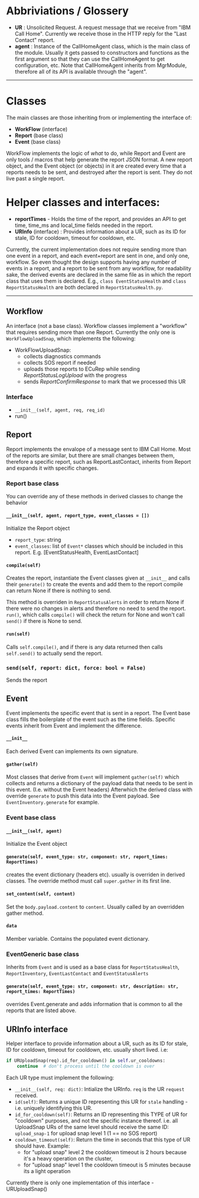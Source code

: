 
# Abbriviations / Glossery

- **UR** : Unsolicited Request. A request message that we receive from "IBM Call
  Home". Currently we receive those in the HTTP reply for the "Last Contact"
report.
- **agent** : Instance of the CallHomeAgent class, which is the main class of the
  module. Usually it gets passed to constructors and functions as the first
argument so that they can use the CallHomeAgent to get configuration, etc. Note
that CallHomeAgent inherits from MgrModule, therefore all of its API is
available through the "agent".

---

# Classes

The main classes are those inheriting from or implementing the interface of:

- **WorkFlow** (interface)
- **Report** (base class)
- **Event** (base class)

WorkFlow implements the logic of _what_ to do, while Report and Event are only tools / macros that help generate the report JSON format.
A new report object, and the Event object (or objects) in it are created every time that a reports needs to be sent, and destroyed after the report is sent.
They do not live past a single report.

# Helper classes and interfaces:

- **reportTimes** - Holds the time of the report, and provides an API to get time, time_ms and local_time fields needed in the report.
- **URInfo** (interface) : Provides information about a UR, such as its ID for stale, ID for cooldown, timeout for cooldown, etc.

Currently, the current implementation does not require sending more than one
event in a report, and each event+report are sent in one, and only one,
workflow. So even thought the design supports having any number of events in a
report, and a report to be sent from any workflow, for readability sake, the
derived events are declared in the same file as in which the report class that uses them is declared.
E.g., `class EventStatusHealth` and `class ReportStatusHealth` are both declared in `ReportStatusHealth.py`.

---

## Workflow

An interface (not a base class).
Workflow classes implement a "workflow" that requires sending more than one Report.
Currently the only one is `WorkFlowUploadSnap`, which implements the following:

- WorkFlowUploadSnap:
  - collects diagnostics commands
  - collects SOS report if needed
  - uploads those reports to ECuRep while sending *ReportStatusLogUpload* with the progress
  - sends *ReportConfirmResponse* to mark that we processed this UR

### Interface

- `__init__(self, agent, req, req_id)`
- run()

## Report

Report implements the envalope of a message sent to IBM Call Home. Most of the reports are similar, but there are small changes
between them, therefore a specific report, such as ReportLastContact, inherits from Report and expands it with specific changes.

### Report base class

You can override any of these methods in derived classes to change the behavior

#### `__init__(self, agent, report_type, event_classes = [])`
Initialize the Report object

- `report_type`: string
- `event_classes`: list of `Event*` classes which should be included in this report. E.g. [EventStatusHealth, EventLastContact]

#### `compile(self)`
Creates the report, instantiate the Event classes given at `__init__` and calls their `generate()` to create the events and add them to the report
compile can return None if there is nothing to send.

This method is overriden in `ReportStatusAlerts` in order to return None if
there were no changes in alerts and therefore no need to send the report.
`run()`, which calls `compile()` will check the return for None and won't call
`send()` if there is None to send.

#### `run(self)`
Calls `self.compile()`, and if there is any data returned then calls `self.send()` to actually send the report.

### `send(self, report: dict, force: bool = False)`
Sends the report

## Event

Event implements the specific event that is sent in a report. The Event base class fills the boilerplate of the event such as the time fields.
Specific events inherit from Event and implement the difference.

#### `__init__`
Each derived Event can implements its own signature.

#### `gather(self)`
Most classes that derive from `Event` will implement `gather(self)` which collects and returns a dictionary of the payload data that needs to be sent in this event. (I.e. without the Event headers)
Afterwhich the derived class with override `generate` to push this data into the Event payload. See `EventInventory.generate` for example.

### Event base class

#### `__init__(self, agent)`
Initialize the Event object

#### `generate(self, event_type: str, component: str, report_times: ReportTimes)`
creates the event dictionary (headers etc).
usually is overriden in derived classes. The override method must call `super.gather` in its first line.

#### `set_content(self, content)`
Set the `body.payload.content` to `content`.
Usually called by an overridden gather method.

#### `data`
Member variable. Contains the populated event dictionary.

### EventGeneric base class
Inherits from `Event` and is used as a base class for `ReportStatusHealth`, `ReportInventory`, `EventLastContact` and `EventStatusAlerts`

#### `generate(self, event_type: str, component: str, description: str, report_times: ReportTimes)`
overrides Event.generate and adds information that is common to all the reports that are listed above.


## URInfo interface
Helper interface to provide information about a UR, such as its ID for stale, ID for cooldown, timeout for cooldown, etc.
usually short lived. i.e:
```python
if URUploadSnap(req).id_for_cooldown() in self.ur_cooldowns:
    continue  # don't process until the cooldown is over
```

Each UR type must implement the following:

- `__init__(self, req: dict)`: Intialize the URInfo. `req` is the UR `request` received.
- `id(self)`: Returns a unique ID representing this UR for `stale` handling - i.e. uniquely identifying this UR.
- `id_for_cooldown(self)`: Returns an ID representing this TYPE of UR for
  "cooldown" purposes, and not the specific instance thereof.  i.e. all
  UploadSnap URs of the same level should receive the same ID: `upload_snap-1`
  for upload snap level 1 (1 == no SOS report)
- `cooldown_timeout(self)`: Return the time in seconds that this type of UR should have. Example:
  - for "upload snap" level 2 the cooldown timeout is 2 hours because it's a heavy operation on the cluster,
  - for "upload snap" level 1 the cooldown timeout is 5 minutes because its a light operation

Currently there is only one implementation of this interface - URUploadSnap()

